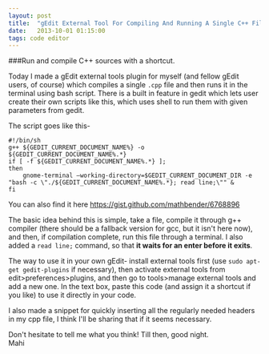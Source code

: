 ```yaml
---
layout: post
title:  "gEdit External Tool For Compiling And Running A Single C++ File"
date:   2013-10-01 01:15:00
tags: code editor
---
```


###Run and compile C++ sources with a shortcut.

Today I made a gEdit external tools plugin for myself (and fellow gEdit users, of course) which compiles a single `.cpp` file and then runs it in the terminal using bash script. There is a built in feature in gedit which lets user create their own scripts like this, which uses shell to run them with given parameters from gedit.

<!--more-->

The script goes like this-

    #!/bin/sh
    g++ ${GEDIT_CURRENT_DOCUMENT_NAME%} -o ${GEDIT_CURRENT_DOCUMENT_NAME%.*}
    if [ -f ${GEDIT_CURRENT_DOCUMENT_NAME%.*} ];
    then
        gnome-terminal –working-directory=$GEDIT_CURRENT_DOCUMENT_DIR -e "bash -c \"./${GEDIT_CURRENT_DOCUMENT_NAME%.*}; read line;\"" &
    fi

You can also find it here <https://gist.github.com/mathbender/6768896>

The basic idea behind this is simple, take a file, compile it through g++ compiler (there should be a fallback version for gcc, but it isn't here now), and then, if compilation complete, run this file through a terminal. I also added a `read line;` command, so that **it waits for an enter before it exits**.

The way to use it in your own gEdit- install external tools first (use `sudo apt-get gedit-plugins` if necessary), then activate external tools from edit>preferences>plugins, and then go to tools>manage external tools and add a new one. In the text box, paste this code (and assign it a shortcut if you like) to use it directly in your code.

I also made a snippet for quickly inserting all the regularly needed headers in my cpp file, I think I'll be sharing that if it seems necessary.

Don't hesitate to tell me what you think! Till then, good night.<br/>Mahi